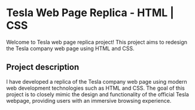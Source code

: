 # Tesla Web Page Replica - HTML | CSS 

Welcome to Tesla web page replica project! This project aims to redesign the Tesla company web page using HTML and CSS.

## Project description

I have developed a replica of the Tesla company web page using modern web development technologies such as HTML and CSS. The goal of this project is to closely mimic the design and functionality of the official Tesla webpage, providing users with an immersive browsing experience.
